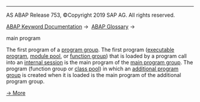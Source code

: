   

* * *

AS ABAP Release 753, ©Copyright 2019 SAP AG. All rights reserved.

[ABAP Keyword Documentation](javascript:call_link\('abenabap.htm'\)) →  [ABAP Glossary](javascript:call_link\('abenabap_glossary.htm'\)) → 

main program

The first program of a [program group](javascript:call_link\('abenprogram_group_glosry.htm'\) "Glossary Entry"). The first program ([executable program](javascript:call_link\('abenexecutable_program_glosry.htm'\) "Glossary Entry"), [module pool](javascript:call_link\('abenmodul_pool_glosry.htm'\) "Glossary Entry"), or [function group](javascript:call_link\('abenfunction_group_glosry.htm'\) "Glossary Entry")) that is loaded by a program call into an [internal session](javascript:call_link\('abeninternal_session_glosry.htm'\) "Glossary Entry") is the main program of the [main program group](javascript:call_link\('abenmain_program_group_glosry.htm'\) "Glossary Entry"). The program (function group or [class pool](javascript:call_link\('abenclass_pool_glosry.htm'\) "Glossary Entry")) in which an [additional program group](javascript:call_link\('abenadditional_prog_group_glosry.htm'\) "Glossary Entry") is created when it is loaded is the main program of the additional program group.

[→ More](javascript:call_link\('abeninternal_session.htm'\))
